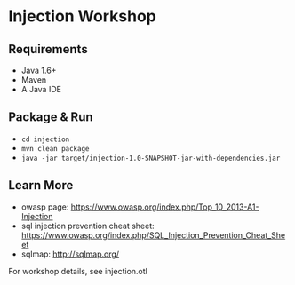 # Injection Workshop

## Requirements
* Java 1.6+
* Maven
* A Java IDE

## Package & Run
* ```cd injection```
* ```mvn clean package```
* ```java -jar target/injection-1.0-SNAPSHOT-jar-with-dependencies.jar```

## Learn More
* owasp page: https://www.owasp.org/index.php/Top_10_2013-A1-Injection
* sql injection prevention cheat sheet: https://www.owasp.org/index.php/SQL_Injection_Prevention_Cheat_Sheet
* sqlmap: http://sqlmap.org/

For workshop details, see injection.otl
